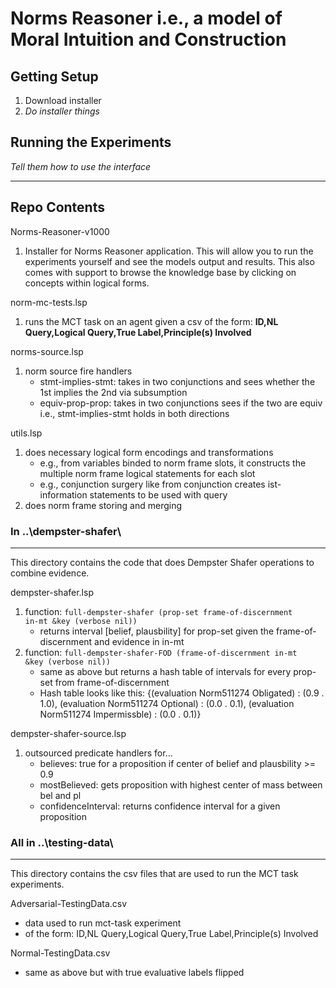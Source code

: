 # Norms Reasoner i.e., a model of Moral Intuition and Construction

## Getting Setup
1. Download installer
2. *Do installer things*

## Running the Experiments
*Tell them how to use the interface*

------------------------------------------------------------
## Repo Contents
Norms-Reasoner-v1000
1. Installer for Norms Reasoner application. This will allow you to run the experiments yourself and see the models output and results. This also comes with support to browse the knowledge base by clicking on concepts within logical forms.

norm-mc-tests.lsp
1. runs the MCT task on an agent given a csv of the form: **ID,NL Query,Logical Query,True Label,Principle(s) Involved**

norms-source.lsp
1. norm source fire handlers
	- stmt-implies-stmt: takes in two conjunctions and sees whether the 1st implies the 2nd via subsumption
	- equiv-prop-prop: takes in two conjunctions sees if the two are equiv i.e., stmt-implies-stmt holds in both directions

utils.lsp
1. does necessary logical form encodings and transformations
	- e.g., from variables binded to norm frame slots, it constructs the multiple norm frame logical statements for each slot
	- e.g., conjunction surgery like from conjunction creates ist-information statements to be used with query
2. does norm frame storing and merging

### In ..\dempster-shafer\
------------------------------------------------------------
This directory contains the code that does Dempster Shafer operations to combine evidence.<br/>

dempster-shafer.lsp
1. function: <code>full-dempster-shafer (prop-set frame-of-discernment in-mt &key (verbose nil))</code>
	- returns interval [belief, plausbility] for prop-set given the frame-of-discernment and evidence in in-mt
2. function: <code>full-dempster-shafer-FOD (frame-of-discernment in-mt &key (verbose nil))</code>
	- same as above but returns a hash table of intervals for every prop-set from frame-of-discernment
	- Hash table looks like this: {(evaluation Norm511274 Obligated) : (0.9 . 1.0), (evaluation Norm511274 Optional) : (0.0 . 0.1), (evaluation Norm511274 Impermissble) : (0.0 . 0.1)}

dempster-shafer-source.lsp
1. outsourced predicate handlers for...
	- believes: true for a proposition if center of belief and plausbility >= 0.9
	- mostBelieved: gets proposition with highest center of mass between bel and pl
	- confidenceInterval: returns confidence interval for a given proposition

### All in ..\testing-data\
------------------------------------------------------------
This directory contains the csv files that are used to run the MCT task experiments.<br/>

Adversarial-TestingData.csv
- data used to run mct-task experiment
- of the form: ID,NL Query,Logical Query,True Label,Principle(s) Involved

Normal-TestingData.csv
- same as above but with true evaluative labels flipped
